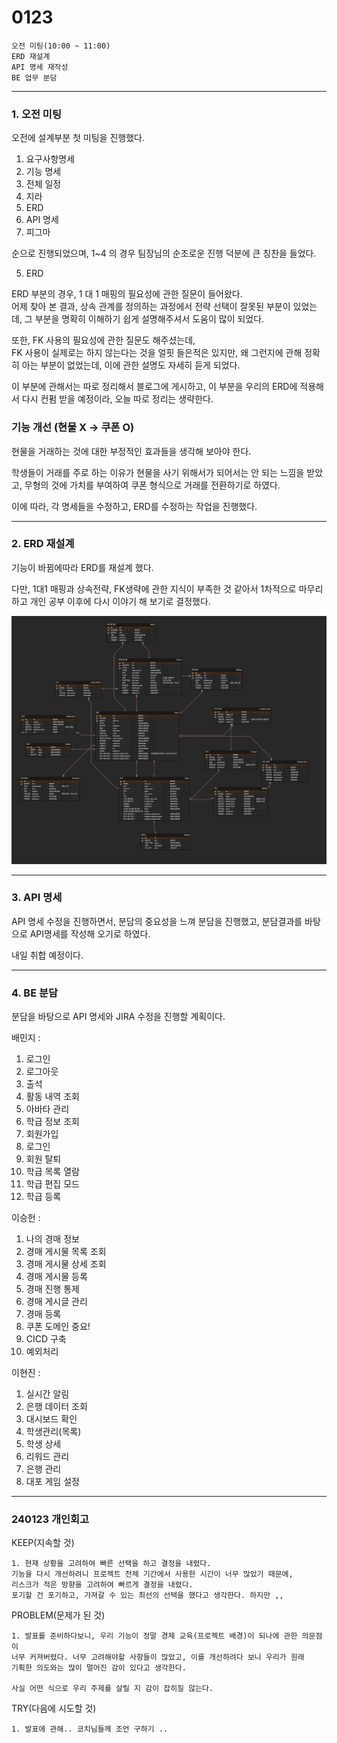 # 0123

```text
오전 미팅(10:00 ~ 11:00)
ERD 재설계
API 명세 재작성
BE 업무 분담
```


---

### 1. 오전 미팅

오전에 설계부분 첫 미팅을 진행했다.

1. 요구사항명세
2. 기능 명세
3. 전체 일정
4. 지라
5. ERD
6. API 명세
7. 피그마

순으로 진행되었으며, 1~4 의 경우 팀장님의 순조로운 진행 덕분에 큰 칭찬을 들었다.

5. ERD

ERD 부분의 경우, 1 대 1 매핑의 필요성에 관한 질문이 들어왔다.\
어제 찾아 본 결과, 상속 관계를 정의하는 과정에서 전략 선택이 잘못된 부분이 있었는데,
그 부분을 명확히 이해하기 쉽게 설명해주셔서 도움이 많이 되었다.

또한, FK 사용의 필요성에 관한 질문도 해주셨는데,\
FK 사용이 실제로는 하지 않는다는 것을 얼핏 들은적은 있지만, 왜 그런지에 관해
정확히 아는 부분이 없었는데, 이에 관한 설명도 자세히 듣게 되었다.

이 부분에 관해서는 따로 정리해서 블로그에 게시하고,
이 부분을 우리의 ERD에 적용해서 다시 컨펌 받을 예정이라, 오늘 따로 정리는 생략한다.


### 기능 개선 (현물 X -> 쿠폰 O)

현물을 거래하는 것에 대한 부정적인 효과들을 생각해 보아야 한다.

학생들이 거래를 주로 하는 이유가 현물을 사기 위해서가 되어서는 안 되는 느낌을 받았고,
무형의 것에 가치를 부여하여 쿠폰 형식으로 거래를 전환하기로 하였다.


이에 따라, 각 명세들을 수정하고, ERD를 수정하는 작업을 진행했다.





---

### 2. ERD 재설계

기능이 바뀜에따라 ERD를 재설계 했다.

다만, 1대1 매핑과 상속전략, FK생략에 관한 지식이 부족한 것 같아서
1차적으로 마무리하고 개인 공부 이후에 다시 이야기 해 보기로 결정했다.


![img.png](img.png)


---

### 3. API 명세

API 명세 수정을 진행하면서, 분담의 중요성을 느껴 분담을 진행했고,
분담결과를 바탕으로 API명세를 작성해 오기로 하였다.

내일 취합 예정이다.


---

### 4. BE 분담

분담을 바탕으로 API 명세와 JIRA 수정을 진행할 계획이다.

배민지 : 
1. 로그인
2. 로그아웃
3. 출석
4. 활동 내역 조회
5. 아바타 관리 
6. 학급 정보 조회 
7. 회원가입 
8. 로그인 
9. 회원 탈퇴 
10. 학급 목록 열람 
11. 학급 편집 모드 
12. 학급 등록


이승헌 :

1. 나의 경매 정보
2. 경매 게시물 목록 조회 
3. 경매 게시물 상세 조회 
4. 경매 게시물 등록 
5. 경매 진행 통제 
6. 경매 게시글 관리 
7. 경매 등록 
8. 쿠폰 도메인 중요!
9. CICD 구축
10. 예외처리

이현진 : 

1. 실시간 알림
2. 은행 데이터 조회 
3. 대시보드 확인 
4. 학생관리(목록)
5. 학생 상세 
6. 리워드 관리 
7. 은행 관리 
8. 대포 게임 설정



---


### 240123 개인회고

KEEP(지속할 것)
```
1. 현재 상황을 고려하여 빠른 선택을 하고 결정을 내렸다.
기능을 다시 개선하려니 프로젝트 전체 기간에서 사용한 시간이 너무 많았기 때문에,
리스크가 적은 방향을 고려하여 빠르게 결정을 내렸다.
포기할 건 포기하고, 가져갈 수 있는 최선의 선택을 했다고 생각한다. 하지만 ,, 
```


PROBLEM(문제가 된 것)
```
1. 발표를 준비하다보니, 우리 기능이 정말 경제 교육(프로젝트 배경)이 되나에 관한 의문점이
너무 커져버렸다. 너무 고려해야할 사항들이 많았고, 이를 개선하려다 보니 우리가 원래
기획한 의도와는 많이 멀어진 감이 있다고 생각한다.

사실 어떤 식으로 우리 주제를 살릴 지 감이 잡히질 않는다.
```


TRY(다음에 시도할 것)
```
1. 발표에 관해.. 코치님들께 조언 구하기 ..
```